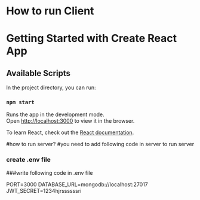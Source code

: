 # How to run Client 
# Getting Started with Create React App

## Available Scripts

In the project directory, you can run:

### `npm start`

Runs the app in the development mode.\
Open [http://localhost:3000](http://localhost:3000) to view it in the browser.

To learn React, check out the [React documentation](https://reactjs.org/).


#how to run server?
#you need to add following code in server to run server

### create .env file
###write following code in .env file

PORT=3000
DATABASE_URL=mongodb://localhost:27017
JWT_SECRET=1234hjrssssssri

